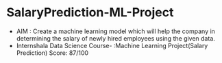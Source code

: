 # SalaryPrediction-ML-Project
- AIM : Create a machine learning model which will help the company in determining the salary of newly hired employees using the given data.
- Internshala Data Science Course- :Machine Learning Project(Salary Prediction) Score: 87/100
